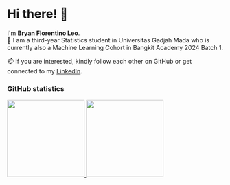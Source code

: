 # Hi there! 👋

I'm **Bryan Florentino Leo**.<br>
🌱 I am a third-year Statistics student in Universitas Gadjah Mada who is currently also a Machine Learning Cohort in Bangkit Academy 2024 Batch 1.<br>

📫 If you are interested, kindly follow each other on GitHub or get connected to my [LinkedIn](https://www.linkedin.com/in/bryanflorentinoleo/).

### GitHub statistics
<p align="left">
<a href="https://github.com/penuliscode">
  <img height="180em" src="https://github-readme-stats-eight-theta.vercel.app/api?username=penuliscode&show_icons=true&theme=algolia&include_all_commits=true&count_private=true"/>
  <img height="180em" src="https://github-readme-stats-eight-theta.vercel.app/api/top-langs/?username=penuliscode&layout=compact&theme=algolia"/>
</a>
</p>


<!--
**bryanfleo/bryanfleo** is a ✨ _special_ ✨ repository because its `README.md` (this file) appears on your GitHub profile.

Here are some ideas to get you started:

- 🔭 I’m currently working on ...
- 🌱 I’m currently learning ...
- 👯 I’m looking to collaborate on ...
- 🤔 I’m looking for help with ...
- 💬 Ask me about ...
- 📫 How to reach me: ...
- 😄 Pronouns: ...
- ⚡ Fun fact: ...
-->
